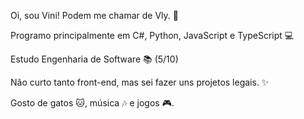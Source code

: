 Oi, sou Vini! Podem me chamar de Vly. 👋 <br>

Programo principalmente em C#, Python, JavaScript e TypeScript 💻

Estudo Engenharia de Software 📚 (5/10)

Não curto tanto front-end, mas sei fazer uns projetos legais. ✨

Gosto de gatos 🐱, música 🎶 e jogos 🎮.

